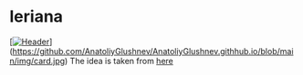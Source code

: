 # leriana
[[![Header](https://github.com/AnatolySamoriansky/AnatolySamoriansky/blob/main/assets/bg.png)](https://twitch.tv/tw1stpl4y)](https://github.com/AnatoliyGlushnev/AnatoliyGlushnev.githhub.io/blob/main/img/card.jpg)
The idea is taken from [here](https://github.com/duiqt/herta_kuru)
